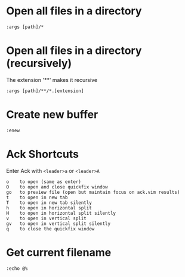 # Open all files in a directory
`:args [path]/*`

# Open all files in a directory (recursively)
The extension '**' makes it recursive

`:args [path]/**/*.[extension]`

# Create new buffer
`:enew`

# Ack Shortcuts
Enter Ack with `<leader>a` or `<leader>A`

```
o    to open (same as enter)
O    to open and close quickfix window
go   to preview file (open but maintain focus on ack.vim results)
t    to open in new tab
T    to open in new tab silently
h    to open in horizontal split
H    to open in horizontal split silently
v    to open in vertical split
gv   to open in vertical split silently
q    to close the quickfix window
```

# Get current filename
`:echo @%`


